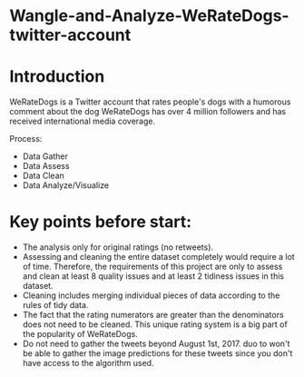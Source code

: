 # Wangle-and-Analyze-WeRateDogs-twitter-account

# Introduction
WeRateDogs is a Twitter account that rates people's dogs with a humorous comment about the dog WeRateDogs has over 4 million followers and has received international media coverage.

Process:

- Data Gather
- Data Assess
- Data Clean
- Data Analyze/Visualize

# Key points before start:
- The analysis only for original ratings (no retweets).
- Assessing and cleaning the entire dataset completely would require a lot of time. Therefore, the requirements of this project are only to assess and clean at least 8 quality issues and at least 2 tidiness issues in this dataset.
- Cleaning includes merging individual pieces of data according to the rules of tidy data.
- The fact that the rating numerators are greater than the denominators does not need to be cleaned. This unique rating system is a big part of the popularity of WeRateDogs.
- Do not need to gather the tweets beyond August 1st, 2017. duo to won't be able to gather the image predictions for these tweets since you don't have access to the algorithm used.
